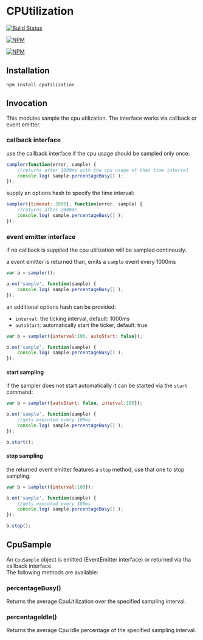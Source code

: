 # CPUtilization

[![Build Status](https://travis-ci.org/zaphod1984/cputilization.png)](https://travis-ci.org/zaphod1984/cputilization)

[![NPM](https://nodei.co/npm/cputilization.png)](https://nodei.co/npm/cputilization/)

[![NPM](https://nodei.co/npm-dl/cputilization.png?months=3)](https://nodei.co/npm/cputilization/)

## Installation

```
npm install cputilization
```

## Invocation

This modules sample the cpu utilization.
The interface works via callback or event emitter.

### callback interface
use the callback interface if the cpu usage should be sampled only once:

````javascript
sampler(function(error, sample) {
    //returns after 1000ms with the cpu usage of that time interval
    console.log( sample.percentageBusy() );
});
````

supply an options hash to specify the time interval:
````javascript
sampler({timeout: 2000}, function(error, sample) {
    //returns after 2000ms
    console.log( sample.percentageBusy() );
});
````

### event emitter interface
if no callback is supplied the cpu utilization will be sampled continously.

a event emitter is returned than, emits a `sample` event every 1000ms

````javascript
var a = sampler();

a.on('sample', function(sample) {
    console.log( sample.percentageBusy() );
});
````

an additional options hash can be provided:

- `interval`: the ticking interval, default: 1000ms
- `autoStart`: automatically start the ticker, default: true

````javascript
var b = sampler({interval:100, autoStart: false});

b.on('sample', function(sample) {
    console.log( sample.percentageBusy() );
});
````

#### start sampling

if the sampler does not start automatically it can be started via the `start` command:

````javascript
var b = sampler({autoStart: false, interval:100});

b.on('sample', function(sample) {
    //gets executed every 100ms
    console.log( sample.percentageBusy() );
});

b.start();
````


#### stop sampling
the returned event emitter features a `stop` method, use that one to stop sampling:

````javascript
var b = sampler({interval:100});

b.on('sample', function(sample) {
    //gets executed every 100ms
    console.log( sample.percentageBusy() );
});

b.stop();
````

## CpuSample

An `CpuSample` object is emitted (EventEmitter interface) or returned via tha callback interface.  
The following methods are available:

### percentageBusy()

Returns the average CpuUtilization over the specified sampling interval.

### percentageIdle()

Returns the average Cpu Idle percentage of the specified sampling interval.

